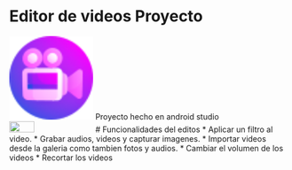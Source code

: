 # Editor de videos Proyecto

<img src="https://github.com/RaulRodriguez71/Editor_de_videos_proyecto/blob/main/Imagenes/icono_app.png" width="30%" height="30%" />
Proyecto hecho en android studio
<img src="[https://github.com/RaulRodriguez71/Editor_de_videos_proyecto/blob/main/Imagenes/icono_app.png](https://www.clipartmax.com/png/middle/143-1438815_android-app-development-android-studio-icon-png.png)" width="30%" height="30%" />
# Funcionalidades del editos
* Aplicar un filtro al video.
* Grabar audios, videos y capturar imagenes.
* Importar videos desde la galeria como tambien fotos y audios.
* Cambiar el volumen de los videos
* Recortar los videos

